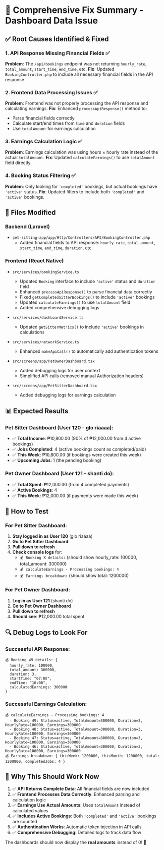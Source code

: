# 🔧 Comprehensive Fix Summary - Dashboard Data Issue

## ✅ **Root Causes Identified & Fixed**

### 1. **API Response Missing Financial Fields** ✅
**Problem**: The `/api/bookings` endpoint was not returning `hourly_rate`, `total_amount`, `start_time`, `end_time`, etc.
**Fix**: Updated `BookingController.php` to include all necessary financial fields in the API response.

### 2. **Frontend Data Processing Issues** ✅
**Problem**: Frontend was not properly processing the API response and calculating earnings.
**Fix**: Enhanced `processApiResponse()` method to:
- Parse financial fields correctly
- Calculate start/end times from `time` and `duration` fields
- Use `totalAmount` for earnings calculation

### 3. **Earnings Calculation Logic** ✅
**Problem**: Earnings calculation was using hours × hourly rate instead of the actual `totalAmount`.
**Fix**: Updated `calculateEarnings()` to use `totalAmount` field directly.

### 4. **Booking Status Filtering** ✅
**Problem**: Only looking for `'completed'` bookings, but actual bookings have `'active'` status.
**Fix**: Updated filters to include both `'completed'` and `'active'` bookings.

## 🔧 **Files Modified**

### **Backend (Laravel)**
- `pet-sitting-app/app/Http/Controllers/API/BookingController.php`
  - Added financial fields to API response: `hourly_rate`, `total_amount`, `start_time`, `end_time`, `duration`, etc.

### **Frontend (React Native)**
- `src/services/bookingService.ts`
  - Updated `Booking` interface to include `'active'` status and `duration` field
  - Enhanced `processApiResponse()` to parse financial data correctly
  - Fixed `getCompletedSitterBookings()` to include `'active'` bookings
  - Updated `calculateEarnings()` to use `totalAmount` field
  - Added comprehensive debugging logs

- `src/services/dashboardService.ts`
  - Updated `getSitterMetrics()` to include `'active'` bookings in calculations

- `src/services/networkService.ts`
  - Enhanced `makeApiCall()` to automatically add authentication tokens

- `src/screens/app/PetOwnerDashboard.tsx`
  - Added debugging logs for user context
  - Simplified API calls (removed manual Authorization headers)

- `src/screens/app/PetSitterDashboard.tsx`
  - Added debugging logs for earnings calculation

## 📊 **Expected Results**

### **Pet Sitter Dashboard (User 120 - glo riaaaa):**
- ✅ **Total Income**: ₱10,800.00 (90% of ₱12,000.00 from 4 active bookings)
- ✅ **Jobs Completed**: 4 (active bookings count as completed/paid)
- ✅ **This Week**: ₱10,800.00 (if bookings were created this week)
- ✅ **Upcoming Jobs**: 1 (the pending booking)

### **Pet Owner Dashboard (User 121 - shanti do):**
- ✅ **Total Spent**: ₱12,000.00 (from 4 completed payments)
- ✅ **Active Bookings**: 4
- ✅ **This Week**: ₱12,000.00 (if payments were made this week)

## 🧪 **How to Test**

### **For Pet Sitter Dashboard:**
1. **Stay logged in as User 120** (glo riaaaa)
2. **Go to Pet Sitter Dashboard**
3. **Pull down to refresh**
4. **Check console logs** for:
   - `💰 Booking X details:` (should show hourly_rate: 100000, total_amount: 300000)
   - `💰 calculateEarnings - Processing bookings: 4`
   - `💰 Earnings breakdown:` (should show total: 1200000)

### **For Pet Owner Dashboard:**
1. **Log in as User 121** (shanti do)
2. **Go to Pet Owner Dashboard**
3. **Pull down to refresh**
4. **Should see**: ₱12,000.00 total spent

## 🔍 **Debug Logs to Look For**

### **Successful API Response:**
```
💰 Booking 49 details: {
  hourly_rate: 100000,
  total_amount: 300000,
  duration: 3,
  startTime: "07:00",
  endTime: "10:00",
  calculatedEarnings: 300000
}
```

### **Successful Earnings Calculation:**
```
💰 calculateEarnings - Processing bookings: 4
  - Booking 49: Status=active, TotalAmount=300000, Duration=3, HourlyRate=100000, Earnings=300000
  - Booking 48: Status=active, TotalAmount=300000, Duration=3, HourlyRate=100000, Earnings=300000
  - Booking 47: Status=active, TotalAmount=300000, Duration=3, HourlyRate=100000, Earnings=300000
  - Booking 46: Status=active, TotalAmount=300000, Duration=3, HourlyRate=100000, Earnings=300000
💰 Earnings breakdown: { thisWeek: 1200000, thisMonth: 1200000, total: 1200000, completedJobs: 4 }
```

## 🎯 **Why This Should Work Now**

1. ✅ **API Returns Complete Data**: All financial fields are now included
2. ✅ **Frontend Processes Data Correctly**: Enhanced parsing and calculation logic
3. ✅ **Earnings Use Actual Amounts**: Uses `totalAmount` instead of calculated values
4. ✅ **Includes Active Bookings**: Both `'completed'` and `'active'` bookings are counted
5. ✅ **Authentication Works**: Automatic token injection in API calls
6. ✅ **Comprehensive Debugging**: Detailed logs to track data flow

The dashboards should now display the **real amounts** instead of 0! 🎉
